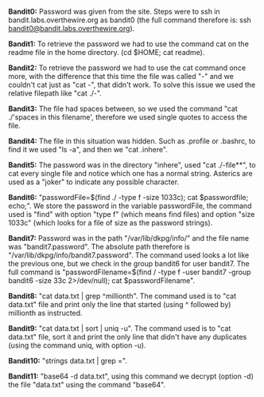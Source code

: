 **Bandit0:** Password was given from the site. Steps were to ssh in bandit.labs.overthewire.org as bandit0 (the full command therefore is: ssh bandit0@bandit.labs.overthewire.org).  
  
**Bandit1:** To retrieve the password we had to use the command cat on the readme file in the home directory. (cd $HOME; cat readme).  
  
**Bandit2:** To retrieve the password we had to use the cat command once more, with the difference that this time the file was called "-" and we couldn't cat just as "cat -", that didn't work. To solve this issue we used the relative filepath like "cat ./-".  
  
**Bandit3:** The file had spaces between, so we used the command "cat ./'spaces in this filename', therefore we used single quotes to access the file.

**Bandit4:** The file in this situation was hidden. Such as .profile or .bashrc, to find it we used "ls -a", and then we "cat .inhere".  
  
**Bandit5:** The password was in the directory "inhere", used "cat ./-file**", to cat every single file and notice which one has a normal string. Asterics are used as a "joker" to indicate any possible character.  

**Bandit6:** "passwordFile=$(find ./ -type f -size 1033c); cat $passwordfile; echo;". We store the password in the variable passwordFile, the command used is "find" with option "type f" (which means find files) and option "size 1033c" (which looks for a file of size as the password strings).  
  
**Bandit7:** Password was in the path "/var/lib/dkpg/info/" and the file name was "bandit7.password". The absolute path therefore is "/var/lib/dkpg/info/bandit7.password". The command used looks a lot like the previous one, but we check in the group bandit6 for user bandit7. The full command is "passwordFilename=$(find / -type f -user bandit7 -group bandit6 -size 33c 2>/dev/null); cat $passwordFilename".  

**Bandit8:** "cat data.txt | grep ^millionth". The command used is to "cat data.txt" file and print only the line that started (using ^ followed by) millionth as instructed.  

**Bandit9:** "cat data.txt | sort | uniq -u". The command used is to "cat data.txt" file, sort it and print the only line that didn't have any duplicates (using the command uniq, with option -u).  

**Bandit10:** "strings data.txt | grep =".

**Bandit11:** "base64 -d data.txt", using this command we decrypt (option -d) the file "data.txt" using the command "base64".

